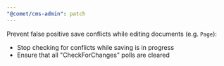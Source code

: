 ```yaml
---
"@comet/cms-admin": patch
---
```


Prevent false positive save conflicts while editing documents (e.g. `Page`):

- Stop checking for conflicts while saving is in progress
- Ensure that all "CheckForChanges" polls are cleared
